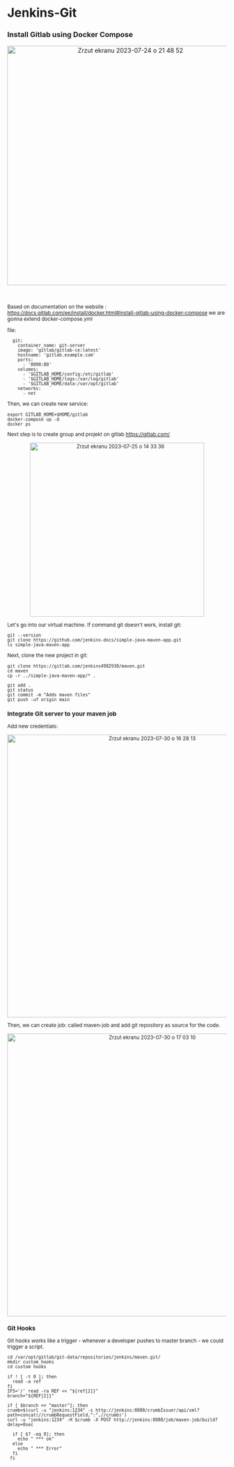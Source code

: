 # Jenkins-Git

### Install Gitlab using Docker Compose 

<p align="center">
<img width="550" alt="Zrzut ekranu 2023-07-24 o 21 48 52" src="https://github.com/eda6767/Jenkins-Git/assets/102791467/d00da96d-37a7-4caf-955c-c7fb8c774d4b">
</p>

<br/> 

<sub/>

Based on documentation on the website : https://docs.gitlab.com/ee/install/docker.html#install-gitlab-using-docker-compose  we are gonna extend docker-compose.yml
<br/> 

file:

```
  git:
    container_name: git-server
    image: 'gitlab/gitlab-ce:latest'
    hostname: 'gitlab.example.com'
    ports:
      - '8090:80'
    volumes:
      - '$GITLAB_HOME/config:/etc/gitlab'
      - '$GITLAB_HOME/logs:/var/log/gitlab'
      - '$GITLAB_HOME/data:/var/opt/gitlab'
    networks:
      - net
```

Then, we can create new service:

```
export GITLAB_HOME=$HOME/gitlab
docker-compose up -d
docker ps
```

Next step is to create group and projekt on gitlab https://gitlab.com/ 
<p align="center">
<img width="400" alt="Zrzut ekranu 2023-07-25 o 14 33 36" src="https://github.com/eda6767/Jenkins-Git/assets/102791467/c3e156d1-b963-4e14-9581-f58ae4271e8d">
</p>



Let's go into our virtual machine. If command git doesn't work, install git:

```
git --version
git clone https://github.com/jenkins-docs/simple-java-maven-app.git
ls simple-java-maven-app
```

Next, clone the new project in git:

```
git clone https://gitlab.com/jenkins4982930/maven.git
cd maven
cp -r ../simple-java-maven-app/* .
```


```
git add .
git status
git commit -m "Adds maven files"
git push -uf origin main
```


### Integrate Git server to your maven job

Add new credentials: 

<p align="center">
<img width="650" alt="Zrzut ekranu 2023-07-30 o 16 28 13" src="https://github.com/eda6767/Jenkins-Git/assets/102791467/3f5f8ff6-4af7-4143-af23-d6ee30ab0e18">
</p>


Then, we can create job: called maven-job and add git repository as source for the code.

<p align="center">
<img width="650" alt="Zrzut ekranu 2023-07-30 o 17 03 10" src="https://github.com/eda6767/Jenkins-Git/assets/102791467/e1365bc7-7d54-45fa-8836-b29fb707172c">
</p>


### Git Hooks 

Git hooks works like a trigger - whenever a developer pushes to master branch - we could trigger a script.

```
cd /var/opt/gitlab/git-data/repositories/jenkins/maven.git/
mkdir custom_hooks
cd custom_hooks
```

```
if ! [ -t 0 ]; then
  read -a ref
fi
IFS='/' read -ra REF << "${ref[2]}"
branch="${REF[2]}"

if [ $branch == "master"]; then
crumb=$(curl -u "jenkins:1234" -s http://jenkins:8080/crumbIssuer/api/xml?path=concat(//crumbRequestField,":",//crumb)')
curl -u "jenkins:1234" -H $crumb -X POST http://jenkins:8080/job/maven-job/build?delay=0sec

  if [ $? -eq 0]; then
    echo " *** ok"
  else
    echo " *** Error"
  fi
 fi
```
